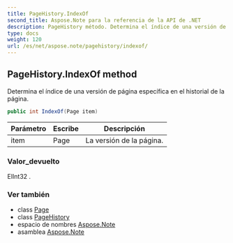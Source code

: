 ```yaml
---
title: PageHistory.IndexOf
second_title: Aspose.Note para la referencia de la API de .NET
description: PageHistory método. Determina el índice de una versión de página específica en el historial de la página.
type: docs
weight: 120
url: /es/net/aspose.note/pagehistory/indexof/
---
```

## PageHistory.IndexOf method

Determina el índice de una versión de página específica en el historial de la página.

```csharp
public int IndexOf(Page item)
```

| Parámetro | Escribe | Descripción |
| --- | --- | --- |
| item | Page | La versión de la página. |

### Valor_devuelto

ElInt32 .

### Ver también

* class [Page](../../page/)
* class [PageHistory](../)
* espacio de nombres [Aspose.Note](../../pagehistory/)
* asamblea [Aspose.Note](../../../)


